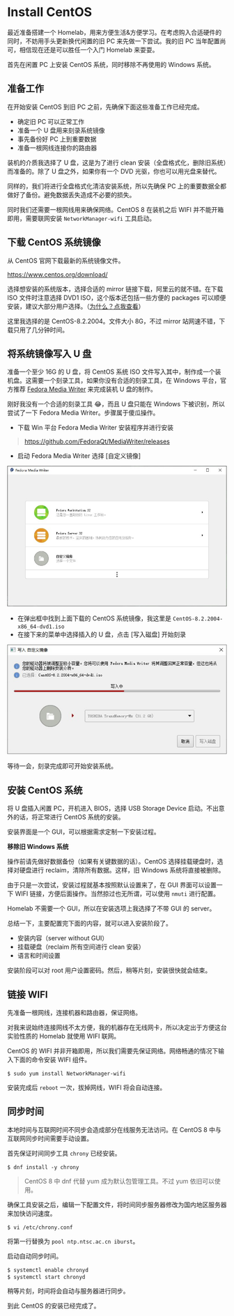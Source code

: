 # Install CentOS

最近准备搭建一个 Homelab，用来方便生活&方便学习。在考虑购入合适硬件的同时，不妨用手头更新换代闲置的旧 PC 来先做一下尝试。我的旧 PC 当年配置尚可，相信现在还是可以胜任一个入门 Homelab 来耍耍。

首先在闲置 PC 上安装 CentOS 系统，同时移除不再使用的 Windows 系统。

## 准备工作

在开始安装 CentOS 到旧 PC 之前，先确保下面这些准备工作已经完成。

- 确定旧 PC 可以正常工作
- 准备一个 U 盘用来刻录系统镜像
- 事先备份好 PC 上到重要数据
- 准备一根网线连接你的路由器

装机的介质我选择了 U 盘，这是为了进行 clean 安装（全盘格式化，删除旧系统）而准备的。除了 U 盘之外，如果你有一个 DVD 光驱，你也可以用光盘来替代。

同样的，我们将进行全盘格式化清洁安装系统，所以先确保 PC 上的重要数据全都做好了备份。避免数据丢失造成不必要的损失。

同时我们还需要一根网线用来确保网络。CentOS 8 在装机之后 WIFI 并不能开箱即用，需要联网安装 `NetworkManager-wifi` 工具启动。

## 下载 CentOS 系统镜像

从 CentOS 官网下载最新的系统镜像文件。

https://www.centos.org/download/

选择想安装的系统版本，选择合适的 mirror 链接下载，阿里云的就不错。在下载 ISO 文件时注意选择 DVD1 ISO，这个版本还包括一些方便的 packages 可以顺便安装，建议大部分用户选择。（[为什么？点我查看](https://docs.centos.org/en-US/8-docs/standard-install/assembly_preparing-for-your-installation/#downloading-beta-installation-images_preparing-for-your-installation)）

这里我选择的是 CentOS-8.2.2004。文件大小 8G，不过 mirror 站网速不错，下载只用了几分钟时间。

## 将系统镜像写入 U 盘

准备一个至少 16G 的 U 盘，将 CentOS 系统 ISO 文件写入其中，制作成一个装机盘。这需要一个刻录工具，如果你没有合适的刻录工具，在 Windows 平台，官方推荐 [Fedora Media Writer](https://github.com/FedoraQt/MediaWriter/releases) 来完成装机 U 盘的制作。

刚好我没有一个合适的刻录工具 😂，而且 U 盘只能在 Windows 下被识别，所以尝试了一下 Fedora Media Writer。步骤属于傻瓜操作。

- 下载 Win 平台 Fedora Media Writer 安装程序并进行安装

> https://github.com/FedoraQt/MediaWriter/releases

- 启动 Fedora Media Writer 选择 [自定义镜像]

![fedora_media_writer](20200706_install_centos/fedora_media_writer.jpg)

- 在弹出框中找到上面下载的 CentOS 系统镜像，我这里是 `CentOS-8.2.2004-x86_64-dvd1.iso`
- 在接下来的菜单中选择插入的 U 盘，点击 [写入磁盘] 开始刻录

![write_to_flash_driver](20200706_install_centos/write_to_flash_driver.jpg)

等待一会，刻录完成即可开始安装系统。

## 安装 CentOS 系统

将 U 盘插入闲置 PC，开机进入 BIOS，选择 USB Storage Device 启动。不出意外的话，将正常进行 CentOS 系统的安装。

安装界面是一个 GUI，可以根据需求定制一下安装过程。

**移除旧 Windows 系统**

操作前请先做好数据备份（如果有关键数据的话）。CentOS 选择挂载硬盘时，选择对硬盘进行 reclaim，清除所有数据。这样，旧 Windows 系统将直接被删除。

由于只是一次尝试，安装过程就基本按照默认设置来了，在 GUI 界面可以设置一下 WIFI 链接，方便后面操作。当然掠过也无所谓，可以使用 `nmuti` 进行配置。

Homelab 不需要一个 GUI，所以在安装选项上我选择了不带 GUI 的 server。

总结一下，主要配置完下面的内容，就可以进入安装阶段了。

- 安装内容（server without GUI）
- 挂载硬盘（reclaim 所有空间进行 clean 安装）
- 语言和时间设置

安装阶段可以对 root 用户设置密码。然后，稍等片刻，安装很快就会结束。

## 链接 WIFI

先准备一根网线，连接机器和路由器，保证网络。

对我来说始终连接网线不太方便，我的机器存在无线网卡，所以决定出于方便这台实验性质的 Homelab 就使用 WIFI 联网。

CentOS 的 WIFI 并非开箱即用，所以我们需要先保证网络。网络畅通的情况下输入下面的命令安装 WIFI 组件。

```shell
$ sudo yum install NetworkManager-wifi
```

安装完成后 `reboot` 一次，拔掉网线，WIFI 将会自动连接。

## 同步时间

本地时间与互联网时间不同步会造成部分在线服务无法访问。在 CentOS 8 中与互联网同步时间需要手动设置。

首先保证时间同步工具 `chrony` 已经安装。

```shell
$ dnf install -y chrony
```

> CentOS 8 中 dnf 代替 yum 成为默认包管理工具。不过 yum 依旧可以使用。

确保工具安装之后，编辑一下配置文件，将时间同步服务器修改为国内地区服务器来加快访问速度。

```shell
$ vi /etc/chrony.conf
```

将第一行替换为 `pool ntp.ntsc.ac.cn iburst`。

启动自动同步时间。

```shell
$ systemctl enable chronyd
$ systemctl start chronyd
```

稍等片刻，时间将会自动与服务器进行同步。

到此 CentOS 的安装已经完成了。
